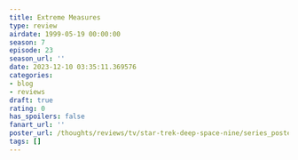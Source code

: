 ```yaml
---
title: Extreme Measures
type: review
airdate: 1999-05-19 00:00:00
season: 7
episode: 23
season_url: ''
date: 2023-12-10 03:35:11.369576
categories:
- blog
- reviews
draft: true
rating: 0
has_spoilers: false
fanart_url: ''
poster_url: /thoughts/reviews/tv/star-trek-deep-space-nine/series_poster.jpg
tags: []
---
```


